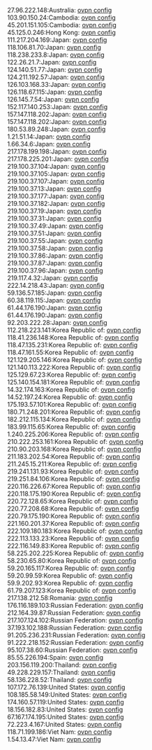 27.96.222.148:Australia: [ovpn config](vpn/27_96_222_148.ovpn)  
103.90.150.24:Cambodia: [ovpn config](vpn/103_90_150_24.ovpn)  
45.201.151.105:Cambodia: [ovpn config](vpn/45_201_151_105.ovpn)  
45.125.0.246:Hong Kong: [ovpn config](vpn/45_125_0_246.ovpn)  
111.217.204.169:Japan: [ovpn config](vpn/111_217_204_169.ovpn)  
118.106.81.70:Japan: [ovpn config](vpn/118_106_81_70.ovpn)  
118.238.233.8:Japan: [ovpn config](vpn/118_238_233_8.ovpn)  
122.26.21.7:Japan: [ovpn config](vpn/122_26_21_7.ovpn)  
124.140.51.77:Japan: [ovpn config](vpn/124_140_51_77.ovpn)  
124.211.192.57:Japan: [ovpn config](vpn/124_211_192_57.ovpn)  
126.103.168.33:Japan: [ovpn config](vpn/126_103_168_33.ovpn)  
126.118.67.115:Japan: [ovpn config](vpn/126_118_67_115.ovpn)  
126.145.7.54:Japan: [ovpn config](vpn/126_145_7_54.ovpn)  
152.117.140.253:Japan: [ovpn config](vpn/152_117_140_253.ovpn)  
157.147.118.202:Japan: [ovpn config](vpn/157_147_118_202.ovpn)  
157.147.118.202:Japan: [ovpn config](vpn/157_147_118_202.ovpn)  
180.53.89.248:Japan: [ovpn config](vpn/180_53_89_248.ovpn)  
1.21.51.14:Japan: [ovpn config](vpn/1_21_51_14.ovpn)  
1.66.34.6:Japan: [ovpn config](vpn/1_66_34_6.ovpn)  
217.178.199.198:Japan: [ovpn config](vpn/217_178_199_198.ovpn)  
217.178.225.201:Japan: [ovpn config](vpn/217_178_225_201.ovpn)  
219.100.37.104:Japan: [ovpn config](vpn/219_100_37_104.ovpn)  
219.100.37.105:Japan: [ovpn config](vpn/219_100_37_105.ovpn)  
219.100.37.107:Japan: [ovpn config](vpn/219_100_37_107.ovpn)  
219.100.37.13:Japan: [ovpn config](vpn/219_100_37_13.ovpn)  
219.100.37.177:Japan: [ovpn config](vpn/219_100_37_177.ovpn)  
219.100.37.182:Japan: [ovpn config](vpn/219_100_37_182.ovpn)  
219.100.37.19:Japan: [ovpn config](vpn/219_100_37_19.ovpn)  
219.100.37.31:Japan: [ovpn config](vpn/219_100_37_31.ovpn)  
219.100.37.49:Japan: [ovpn config](vpn/219_100_37_49.ovpn)  
219.100.37.51:Japan: [ovpn config](vpn/219_100_37_51.ovpn)  
219.100.37.55:Japan: [ovpn config](vpn/219_100_37_55.ovpn)  
219.100.37.58:Japan: [ovpn config](vpn/219_100_37_58.ovpn)  
219.100.37.86:Japan: [ovpn config](vpn/219_100_37_86.ovpn)  
219.100.37.87:Japan: [ovpn config](vpn/219_100_37_87.ovpn)  
219.100.37.96:Japan: [ovpn config](vpn/219_100_37_96.ovpn)  
219.117.4.32:Japan: [ovpn config](vpn/219_117_4_32.ovpn)  
222.14.218.43:Japan: [ovpn config](vpn/222_14_218_43.ovpn)  
59.136.57.185:Japan: [ovpn config](vpn/59_136_57_185.ovpn)  
60.38.119.115:Japan: [ovpn config](vpn/60_38_119_115.ovpn)  
61.44.176.190:Japan: [ovpn config](vpn/61_44_176_190.ovpn)  
61.44.176.190:Japan: [ovpn config](vpn/61_44_176_190.ovpn)  
92.203.222.28:Japan: [ovpn config](vpn/92_203_222_28.ovpn)  
112.218.223.141:Korea Republic of: [ovpn config](vpn/112_218_223_141.ovpn)  
118.41.236.148:Korea Republic of: [ovpn config](vpn/118_41_236_148.ovpn)  
118.47.135.231:Korea Republic of: [ovpn config](vpn/118_47_135_231.ovpn)  
118.47.161.55:Korea Republic of: [ovpn config](vpn/118_47_161_55.ovpn)  
121.129.205.146:Korea Republic of: [ovpn config](vpn/121_129_205_146.ovpn)  
121.140.113.222:Korea Republic of: [ovpn config](vpn/121_140_113_222.ovpn)  
125.129.67.23:Korea Republic of: [ovpn config](vpn/125_129_67_23.ovpn)  
125.140.154.181:Korea Republic of: [ovpn config](vpn/125_140_154_181.ovpn)  
14.32.174.163:Korea Republic of: [ovpn config](vpn/14_32_174_163.ovpn)  
14.52.197.24:Korea Republic of: [ovpn config](vpn/14_52_197_24.ovpn)  
175.193.57.101:Korea Republic of: [ovpn config](vpn/175_193_57_101.ovpn)  
180.71.248.201:Korea Republic of: [ovpn config](vpn/180_71_248_201.ovpn)  
182.212.115.134:Korea Republic of: [ovpn config](vpn/182_212_115_134.ovpn)  
183.99.115.65:Korea Republic of: [ovpn config](vpn/183_99_115_65.ovpn)  
1.240.225.206:Korea Republic of: [ovpn config](vpn/1_240_225_206.ovpn)  
210.222.253.161:Korea Republic of: [ovpn config](vpn/210_222_253_161.ovpn)  
210.90.203.168:Korea Republic of: [ovpn config](vpn/210_90_203_168.ovpn)  
211.183.202.54:Korea Republic of: [ovpn config](vpn/211_183_202_54.ovpn)  
211.245.15.211:Korea Republic of: [ovpn config](vpn/211_245_15_211.ovpn)  
219.241.131.93:Korea Republic of: [ovpn config](vpn/219_241_131_93.ovpn)  
219.251.84.106:Korea Republic of: [ovpn config](vpn/219_251_84_106.ovpn)  
220.116.226.67:Korea Republic of: [ovpn config](vpn/220_116_226_67.ovpn)  
220.118.175.190:Korea Republic of: [ovpn config](vpn/220_118_175_190.ovpn)  
220.72.128.65:Korea Republic of: [ovpn config](vpn/220_72_128_65.ovpn)  
220.77.208.68:Korea Republic of: [ovpn config](vpn/220_77_208_68.ovpn)  
220.79.175.190:Korea Republic of: [ovpn config](vpn/220_79_175_190.ovpn)  
221.160.201.37:Korea Republic of: [ovpn config](vpn/221_160_201_37.ovpn)  
222.109.180.183:Korea Republic of: [ovpn config](vpn/222_109_180_183.ovpn)  
222.113.133.23:Korea Republic of: [ovpn config](vpn/222_113_133_23.ovpn)  
222.116.149.83:Korea Republic of: [ovpn config](vpn/222_116_149_83.ovpn)  
58.225.202.225:Korea Republic of: [ovpn config](vpn/58_225_202_225.ovpn)  
58.230.65.80:Korea Republic of: [ovpn config](vpn/58_230_65_80.ovpn)  
59.20.165.117:Korea Republic of: [ovpn config](vpn/59_20_165_117.ovpn)  
59.20.99.59:Korea Republic of: [ovpn config](vpn/59_20_99_59.ovpn)  
59.9.202.93:Korea Republic of: [ovpn config](vpn/59_9_202_93.ovpn)  
61.79.207.123:Korea Republic of: [ovpn config](vpn/61_79_207_123.ovpn)  
217.138.212.58:Romania: [ovpn config](vpn/217_138_212_58.ovpn)  
176.116.189.103:Russian Federation: [ovpn config](vpn/176_116_189_103.ovpn)  
212.164.39.87:Russian Federation: [ovpn config](vpn/212_164_39_87.ovpn)  
217.107.124.102:Russian Federation: [ovpn config](vpn/217_107_124_102.ovpn)  
37.193.102.188:Russian Federation: [ovpn config](vpn/37_193_102_188.ovpn)  
91.205.236.231:Russian Federation: [ovpn config](vpn/91_205_236_231.ovpn)  
91.222.218.152:Russian Federation: [ovpn config](vpn/91_222_218_152.ovpn)  
95.107.38.60:Russian Federation: [ovpn config](vpn/95_107_38_60.ovpn)  
85.55.226.194:Spain: [ovpn config](vpn/85_55_226_194.ovpn)  
203.156.119.200:Thailand: [ovpn config](vpn/203_156_119_200.ovpn)  
49.228.229.157:Thailand: [ovpn config](vpn/49_228_229_157.ovpn)  
58.136.228.52:Thailand: [ovpn config](vpn/58_136_228_52.ovpn)  
107.172.76.139:United States: [ovpn config](vpn/107_172_76_139.ovpn)  
108.185.58.149:United States: [ovpn config](vpn/108_185_58_149.ovpn)  
174.160.57.119:United States: [ovpn config](vpn/174_160_57_119.ovpn)  
18.156.182.83:United States: [ovpn config](vpn/18_156_182_83.ovpn)  
67.167.174.195:United States: [ovpn config](vpn/67_167_174_195.ovpn)  
72.223.4.167:United States: [ovpn config](vpn/72_223_4_167.ovpn)  
118.71.199.186:Viet Nam: [ovpn config](vpn/118_71_199_186.ovpn)  
1.54.13.47:Viet Nam: [ovpn config](vpn/1_54_13_47.ovpn)  
